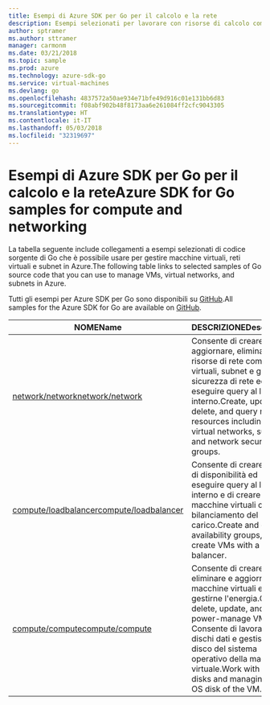 ```yaml
---
title: Esempi di Azure SDK per Go per il calcolo e la rete
description: Esempi selezionati per lavorare con risorse di calcolo come macchine virtuali e reti virtuali da Azure SDK per Go.
author: sptramer
ms.author: sttramer
manager: carmonm
ms.date: 03/21/2018
ms.topic: sample
ms.prod: azure
ms.technology: azure-sdk-go
ms.service: virtual-machines
ms.devlang: go
ms.openlocfilehash: 4837572a50ae934e71bfe49d916c01e131bb6d83
ms.sourcegitcommit: f08abf902b48f8173aa6e261084ff2cfc9043305
ms.translationtype: HT
ms.contentlocale: it-IT
ms.lasthandoff: 05/03/2018
ms.locfileid: "32319697"
---
```

# <a name="azure-sdk-for-go-samples-for-compute-and-networking"></a><span data-ttu-id="c691c-103">Esempi di Azure SDK per Go per il calcolo e la rete</span><span class="sxs-lookup"><span data-stu-id="c691c-103">Azure SDK for Go samples for compute and networking</span></span>

<span data-ttu-id="c691c-104">La tabella seguente include collegamenti a esempi selezionati di codice sorgente di Go che è possibile usare per gestire macchine virtuali, reti virtuali e subnet in Azure.</span><span class="sxs-lookup"><span data-stu-id="c691c-104">The following table links to selected samples of Go source code that you can use to manage VMs, virtual networks, and subnets in Azure.</span></span> 

<span data-ttu-id="c691c-105">Tutti gli esempi per Azure SDK per Go sono disponibili su [GitHub](https://github.com/Azure-Samples/azure-sdk-for-go-samples).</span><span class="sxs-lookup"><span data-stu-id="c691c-105">All samples for the Azure SDK for Go are available on [GitHub](https://github.com/Azure-Samples/azure-sdk-for-go-samples).</span></span>

| <span data-ttu-id="c691c-106">NOME</span><span class="sxs-lookup"><span data-stu-id="c691c-106">Name</span></span> | <span data-ttu-id="c691c-107">DESCRIZIONE</span><span class="sxs-lookup"><span data-stu-id="c691c-107">Description</span></span> |
|------|-------------|
| [<span data-ttu-id="c691c-108">network/network</span><span class="sxs-lookup"><span data-stu-id="c691c-108">network/network</span></span>](https://github.com/Azure-Samples/azure-sdk-for-go-samples/blob/master/network/network.go) | <span data-ttu-id="c691c-109">Consente di creare, aggiornare, eliminare risorse di rete come reti virtuali, subnet e gruppi di sicurezza di rete ed eseguire query al loro interno.</span><span class="sxs-lookup"><span data-stu-id="c691c-109">Create, update, delete, and query network resources including virtual networks, subnets, and network security groups.</span></span> |
| [<span data-ttu-id="c691c-110">compute/loadbalancer</span><span class="sxs-lookup"><span data-stu-id="c691c-110">compute/loadbalancer</span></span>](https://github.com/Azure-Samples/azure-sdk-for-go-samples/blob/master/compute/loadbalancer.go) | <span data-ttu-id="c691c-111">Consente di creare gruppi di disponibilità ed eseguire query al loro interno e di creare macchine virtuali con bilanciamento del carico.</span><span class="sxs-lookup"><span data-stu-id="c691c-111">Create and query availability groups, and create VMs with a load balancer.</span></span> |
| [<span data-ttu-id="c691c-112">compute/compute</span><span class="sxs-lookup"><span data-stu-id="c691c-112">compute/compute</span></span>](https://github.com/Azure-Samples/azure-sdk-for-go-samples/blob/master/compute/compute.go) | <span data-ttu-id="c691c-113">Consente di creare, eliminare e aggiornare le macchine virtuali e gestirne l'energia.</span><span class="sxs-lookup"><span data-stu-id="c691c-113">Create, delete, update, and power-manage VMs.</span></span> <span data-ttu-id="c691c-114">Consente di lavorare con dischi dati e gestisce il disco del sistema operativo della macchina virtuale.</span><span class="sxs-lookup"><span data-stu-id="c691c-114">Work with data disks and managing the OS disk of the VM.</span></span> |
